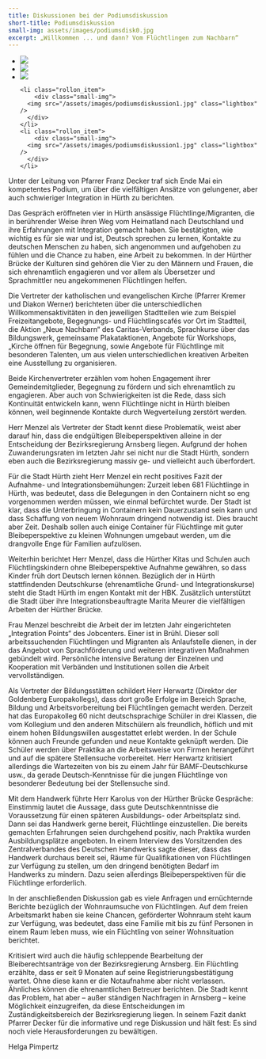 ```yaml
---
title: Diskussionen bei der Podiumsdiskussion
short-title: Podiumsdiskussion
small-img: assets/images/podiumsdisk0.jpg
excerpt: „Willkommen ... und dann? Vom Flüchtlingen zum Nachbarn“
---
```



<section class="rollon_view">
  <ul class="rollon_container">
    <li class="rollon_item">
        <div class="small-img">
      <img src="/assets/images/2016-06-09-PHOTO-00000036.jpg" class="lightbox" />
      </div>
    </li>
    <li class="rollon_item">
        <div class="small-img">
      <img src="/assets/images/2016-06-09-PHOTO-00000040.jpg" class="lightbox" />
      </div>
    </li>
    <li class="rollon_item">
        <div class="small-img">
      <img src="/assets/images/2016-06-09-PHOTO-00000042.jpg" class="lightbox" />
      </div>
    </li>

    <li class="rollon_item">
        <div class="small-img">
      <img src="/assets/images/podiumsdiskussion1.jpg" class="lightbox" />
      </div>
    </li>
    <li class="rollon_item">
        <div class="small-img">
      <img src="/assets/images/podiumsdiskussion1.jpg" class="lightbox" />
      </div>
    </li>

  </ul>
</section>

Unter der Leitung von Pfarrer Franz Decker traf sich Ende Mai ein kompetentes Podium, um über die vielfältigen Ansätze von gelungener, aber auch schwieriger Integration in Hürth zu berichten.

Das Gespräch eröffneten vier in Hürth ansässige Flüchtlinge/Migranten, die in berührender Weise ihren Weg vom Heimatland nach Deutschland und ihre Erfahrungen mit Integration gemacht haben. Sie bestätigten, wie wichtig es für sie war und ist, Deutsch sprechen zu lernen, Kontakte zu deutschen Menschen zu haben, sich angenommen und aufgehoben zu fühlen und die Chance zu haben, eine Arbeit zu bekommen. In der Hürther Brücke der Kulturen sind gehören die Vier zu den Männern und Frauen, die sich ehrenamtlich engagieren und vor allem als Übersetzer und Sprachmittler neu angekommenen Flüchtlingen helfen.

Die Vertreter der katholischen und evangelischen Kirche (Pfarrer Kremer und Diakon Werner) berichteten über die unterschiedlichen Willkommensaktivitäten in den jeweiligen Stadtteilen wie zum Beispiel Freizeitangebote, Begegnungs- und Flüchtlingscafés vor Ort im Stadtteil, die Aktion „Neue Nachbarn“ des Caritas-Verbands, Sprachkurse über das Bildungswerk, gemeinsame Plakataktionen, Angebote für Workshops, „Kirche öffnen für Begegnung, sowie Angebote für Flüchtlinge mit besonderen Talenten, um aus vielen unterschiedlichen kreativen Arbeiten eine Ausstellung zu organisieren.

Beide Kirchenvertreter erzählen vom hohen Engagement ihrer Gemeindemitglieder, Begegnung zu fördern und sich ehrenamtlich zu engagieren. Aber auch von Schwierigkeiten ist die Rede, dass sich Kontinuität entwickeln kann, wenn Flüchtlinge nicht in Hürth bleiben können, weil beginnende Kontakte durch Wegverteilung zerstört werden.

Herr Menzel als Vertreter der Stadt kennt diese Problematik, weist aber darauf hin, dass die endgültigen Bleibeperspektiven alleine in der Entscheidung der Bezirksregierung Arnsberg liegen. Aufgrund der hohen Zuwanderungsraten im letzten Jahr sei nicht nur die Stadt Hürth, sondern eben auch die Bezirksregierung massiv ge- und vielleicht auch überfordert.

Für die Stadt Hürth zieht Herr Menzel ein recht positives Fazit der Aufnahme- und  Integrationsbemühungen: Zurzeit leben 681 Flüchtlinge in Hürth, was bedeutet, dass die Belegungen in den Containern nicht so eng vorgenommen werden müssen, wie einmal befürchtet wurde. Der Stadt ist klar, dass die Unterbringung in Containern kein Dauerzustand sein kann und dass Schaffung von neuem Wohnraum dringend notwendig ist. Dies braucht aber Zeit. Deshalb sollen auch einige Container für Flüchtlinge mit guter Bleibeperspektive zu kleinen Wohnungen umgebaut werden, um die drangvolle Enge für Familien aufzulösen.

Weiterhin berichtet Herr Menzel, dass die Hürther Kitas und Schulen auch Flüchtlingskindern ohne Bleibeperspektive Aufnahme gewähren, so dass Kinder früh dort Deutsch lernen können. Bezüglich der in Hürth stattfindenden Deutschkurse (ehrenamtliche Grund- und Integrationskurse) steht die Stadt Hürth im engen Kontakt mit der HBK. Zusätzlich unterstützt die Stadt über ihre Integrationsbeauftragte Marita Meurer die vielfältigen Arbeiten der Hürther Brücke.

Frau Menzel beschreibt die Arbeit der im letzten Jahr eingerichteten „Integration Points“ des Jobcenters. Einer ist in Brühl. Dieser soll arbeitssuchenden Flüchtlingen und Migranten als Anlaufstelle dienen, in der das Angebot von Sprachförderung und weiteren integrativen Maßnahmen gebündelt wird. Persönliche intensive Beratung der Einzelnen und Kooperation mit Verbänden und Institutionen sollen die Arbeit vervollständigen.

Als Vertreter der Bildungsstätten schildert Herr Herwartz (Direktor der Goldenberg Europakollegs), dass dort große Erfolge im Bereich Sprache, Bildung und Arbeitsvorbereitung bei Flüchtlingen gemacht werden. Derzeit hat das Europakolleg 60 nicht deutschsprachige Schüler in drei Klassen, die vom Kollegium und den anderen Mitschülern als freundlich, höflich und mit einem hohen Bildungswillen ausgestattet erlebt werden. In der Schule können auch Freunde gefunden und neue Kontakte geknüpft werden. Die Schüler werden über Praktika an die Arbeitsweise von Firmen herangeführt und auf die spätere Stellensuche vorbereitet. Herr Herwartz kritisiert allerdings die Wartezeiten von bis zu einem Jahr für BAMF-Deutschkurse usw., da gerade Deutsch-Kenntnisse für die jungen Flüchtlinge von besonderer Bedeutung bei der Stellensuche sind.

Mit dem Handwerk führte Herr Karolus von der Hürther Brücke Gespräche: Einstimmig lautet die Aussage, dass gute Deutschkenntnisse die Voraussetzung für einen späteren Ausbildungs- oder Arbeitsplatz sind. Dann sei das Handwerk gerne bereit, Flüchtlinge einzustellen. Die bereits gemachten Erfahrungen seien durchgehend positiv, nach Praktika wurden Ausbildungsplätze angeboten. In einem Interview des Vorsitzenden des Zentralverbandes des Deutschen Handwerks sagte dieser, dass das Handwerk durchaus bereit sei, Räume für Qualifikationen von Flüchtlingen zur Verfügung zu stellen, um den dringend benötigten Bedarf im Handwerks zu mindern. Dazu seien allerdings Bleibeperspektiven für die Flüchtlinge erforderlich.

In der anschließenden Diskussion gab es viele Anfragen und ernüchternde Berichte bezüglich der Wohnraumsuche von Flüchtlingen. Auf dem freien Arbeitsmarkt haben sie keine Chancen, geförderter Wohnraum steht kaum zur Verfügung, was bedeutet, dass eine Familie mit bis zu fünf Personen in einem Raum leben muss, wie ein Flüchtling von seiner Wohnsituation berichtet.

Kritisiert wird auch die häufig schleppende Bearbeitung der Bleiberechtsanträge von der Bezirksregierung Arnsberg. Ein Flüchtling erzählte, dass er seit 9 Monaten auf seine Registrierungsbestätigung wartet. Ohne diese kann er die Notaufnahme aber nicht verlassen. Ähnliches können die ehrenamtlichen Betreuer berichten. Die Stadt kennt das Problem, hat aber – außer ständigen Nachfragen in Arnsberg – keine Möglichkeit einzugreifen, da diese Entscheidungen im Zuständigkeitsbereich der Bezirksregierung liegen. In seinem Fazit dankt Pfarrer Decker für die informative und rege Diskussion und hält fest: Es sind noch viele Herausforderungen zu bewältigen.

Helga Pimpertz